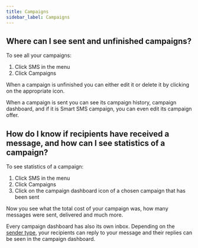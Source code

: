 ```yaml
---
title: Campaigns
sidebar_label: Campaigns
---
```


## Where can I see sent and unfinished campaigns?
To see all your campaigns:
1.	Click SMS in the menu
2.	Click Campaigns

When a campaign is unfinished you can either edit it or delete it by clicking on the appropriate icon.

When a campaign is sent you can see its campaign history, campaign dashboard, and if it is Smart SMS campaign, you can even edit its campaign offer.

## How do I know if recipients have received a message, and how can I see statistics of a campaign?
To see statistics of a campaign:
1.	Click SMS in the menu
2.	Click Campaigns
3.	Click on the campaign dashboard icon of a chosen campaign that has been sent

Now you see what the total cost of your campaign was, how many messages were sent, delivered and much more. 

Every campaign dashboard has also its own inbox. Depending on the [sender type,](sender-type.md#what-is-a-sender-type-and-how-can-i-use-it) your recipients can reply to your message and their replies can be seen in the campaign dashboard.
